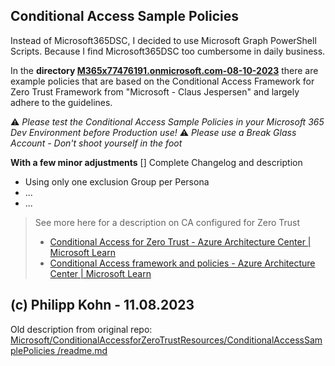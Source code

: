 Conditional Access Sample Policies
-----------------------------------------------------
Instead of Microsoft365DSC, I decided to use Microsoft Graph PowerShell Scripts.
Because I find Microsoft365DSC too cumbersome in daily business.

In the **directory [M365x77476191.onmicrosoft.com-08-10-2023](https://github.com/philippkohn/ConditionalAccessforZeroTrustResources/tree/main/ConditionalAccessSamplePolicies/M365x77476191.onmicrosoft.com-08-10-2023)** there are example policies that are based on the Conditional Access Framework for Zero Trust Framework from "Microsoft - Claus Jespersen" and largely adhere to the guidelines.

⚠️ *Please test the Conditional Access Sample Policies in your Microsoft 365 Dev Environment before Production use!* 
⚠️ *Please use a Break Glass Account - Don't shoot yourself in the foot* 

**With a few minor adjustments**
[] Complete Changelog and description

- Using only one exclusion Group per Persona
- ...
- ...

> See more here for a description on CA configured for Zero Trust
> - [Conditional Access for Zero Trust - Azure Architecture Center | Microsoft Learn](https://learn.microsoft.com/en-us/azure/architecture/guide/security/conditional-access-zero-trust)
> - [Conditional Access framework and policies - Azure Architecture Center | Microsoft Learn](https://learn.microsoft.com/en-us/azure/architecture/guide/security/conditional-access-framework)

(c) Philipp Kohn - 11.08.2023
-----------------------------------------------------
Old description from original repo:
[Microsoft/ConditionalAccessforZeroTrustResources/ConditionalAccessSamplePolicies
/readme.md](https://github.com/microsoft/ConditionalAccessforZeroTrustResources/blob/main/ConditionalAccessSamplePolicies/readme.md)
